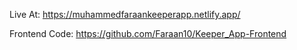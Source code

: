 Live At: https://muhammedfaraankeeperapp.netlify.app/

Frontend Code: https://github.com/Faraan10/Keeper_App-Frontend
